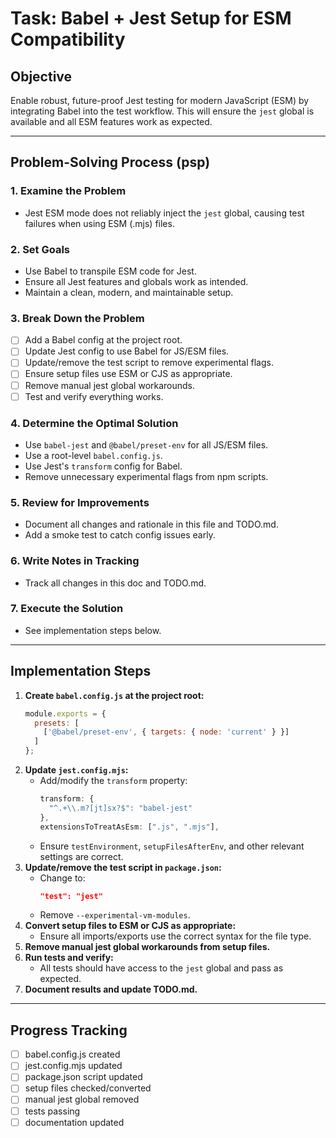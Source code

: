 # Task: Babel + Jest Setup for ESM Compatibility

## Objective
Enable robust, future-proof Jest testing for modern JavaScript (ESM) by integrating Babel into the test workflow. This will ensure the `jest` global is available and all ESM features work as expected.

---

## Problem-Solving Process (psp)

### 1. Examine the Problem
- Jest ESM mode does not reliably inject the `jest` global, causing test failures when using ESM (.mjs) files.

### 2. Set Goals
- Use Babel to transpile ESM code for Jest.
- Ensure all Jest features and globals work as intended.
- Maintain a clean, modern, and maintainable setup.

### 3. Break Down the Problem
- [ ] Add a Babel config at the project root.
- [ ] Update Jest config to use Babel for JS/ESM files.
- [ ] Update/remove the test script to remove experimental flags.
- [ ] Ensure setup files use ESM or CJS as appropriate.
- [ ] Remove manual jest global workarounds.
- [ ] Test and verify everything works.

### 4. Determine the Optimal Solution
- Use `babel-jest` and `@babel/preset-env` for all JS/ESM files.
- Use a root-level `babel.config.js`.
- Use Jest's `transform` config for Babel.
- Remove unnecessary experimental flags from npm scripts.

### 5. Review for Improvements
- Document all changes and rationale in this file and TODO.md.
- Add a smoke test to catch config issues early.

### 6. Write Notes in Tracking
- Track all changes in this doc and TODO.md.

### 7. Execute the Solution
- See implementation steps below.

---

## Implementation Steps

1. **Create `babel.config.js` at the project root:**
   ```js
   module.exports = {
     presets: [
       ['@babel/preset-env', { targets: { node: 'current' } }]
     ]
   };
   ```
2. **Update `jest.config.mjs`:**
   - Add/modify the `transform` property:
     ```js
     transform: {
       "^.+\\.m?[jt]sx?$": "babel-jest"
     },
     extensionsToTreatAsEsm: [".js", ".mjs"],
     ```
   - Ensure `testEnvironment`, `setupFilesAfterEnv`, and other relevant settings are correct.
3. **Update/remove the test script in `package.json`:**
   - Change to:
     ```json
     "test": "jest"
     ```
   - Remove `--experimental-vm-modules`.
4. **Convert setup files to ESM or CJS as appropriate:**
   - Ensure all imports/exports use the correct syntax for the file type.
5. **Remove manual jest global workarounds from setup files.**
6. **Run tests and verify:**
   - All tests should have access to the `jest` global and pass as expected.
7. **Document results and update TODO.md.**

---

## Progress Tracking
- [ ] babel.config.js created
- [ ] jest.config.mjs updated
- [ ] package.json script updated
- [ ] setup files checked/converted
- [ ] manual jest global removed
- [ ] tests passing
- [ ] documentation updated
